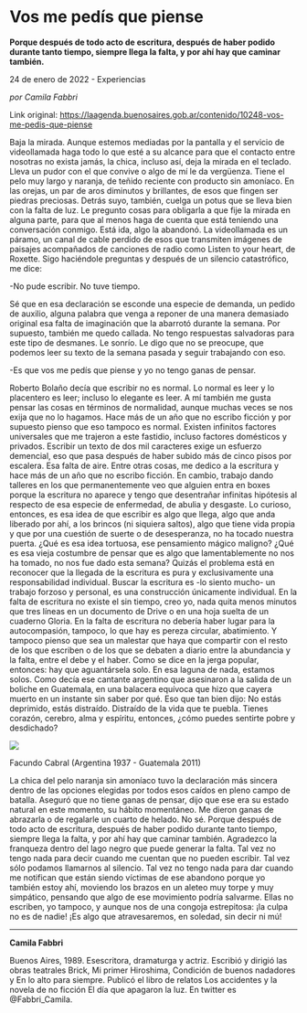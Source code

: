 # Vos me pedís que piense

**Porque después de todo acto de escritura, después de haber podido durante tanto tiempo, siempre llega la falta, y por ahí hay que caminar también.**

24 de enero de 2022 - Experiencias

_por Camila Fabbri_

Link original: https://laagenda.buenosaires.gob.ar/contenido/10248-vos-me-pedis-que-piense



Baja la mirada. Aunque estemos mediadas por la pantalla y el servicio de videollamada haga todo lo que esté a su alcance para que el contacto entre nosotras no exista jamás, la chica, incluso así, deja la mirada en el teclado. Lleva un pudor con el que convive o algo de mí le da vergüenza. Tiene el pelo muy largo y naranja, de teñido reciente con producto sin amoníaco. En las orejas, un par de aros diminutos y brillantes, de esos que fingen ser piedras preciosas. Detrás suyo, también, cuelga un potus que se lleva bien con la falta de luz. Le pregunto cosas para obligarla a que fije la mirada en alguna parte, para que al menos haga de cuenta que está teniendo una conversación conmigo. Está ida, algo la abandonó. La videollamada es un páramo, un canal de cable perdido de esos que transmiten imágenes de paisajes acompañados de canciones de radio como Listen to your heart, de Roxette. Sigo haciéndole preguntas y después de un silencio catastrófico, me dice:




-No pude escribir. No tuve tiempo.




Sé que en esa declaración se esconde una especie de demanda, un pedido de auxilio, alguna palabra que venga a reponer de una manera demasiado original esa falta de imaginación que la abarrotó durante la semana. Por supuesto, también me quedo callada. No tengo respuestas salvadoras para este tipo de desmanes. Le sonrío. Le digo que no se preocupe, que podemos leer su texto de la semana pasada y seguir trabajando con eso.




-Es que vos me pedís que piense y yo no tengo ganas de pensar.




Roberto Bolaño decía que escribir no es normal. Lo normal es leer y lo placentero es leer; incluso lo elegante es leer. A mí también me gusta pensar las cosas en términos de normalidad, aunque muchas veces se nos exija que no lo hagamos. Hace más de un año que no escribo ficción y por supuesto pienso que eso tampoco es normal. Existen infinitos factores universales que me trajeron a este fastidio, incluso factores domésticos y privados. Escribir un texto de dos mil caracteres exige un esfuerzo demencial, eso que pasa después de haber subido más de cinco pisos por escalera. Esa falta de aire. Entre otras cosas, me dedico a la escritura y hace más de un año que no escribo ficción. En cambio, trabajo dando talleres en los que permanentemente veo que alguien entra en boxes porque la escritura no aparece y tengo que desentrañar infinitas hipótesis al respecto de esa especie de enfermedad, de abulia y desgaste. Lo curioso, entonces, es esa idea de que escribir es algo que llega, algo que anda liberado por ahí, a los brincos (ni siquiera saltos), algo que tiene vida propia y que por una cuestión de suerte o de desesperanza, no ha tocado nuestra puerta. ¿Qué es esa idea tortuosa, ese pensamiento mágico maligno? ¿Qué es esa vieja costumbre de pensar que es algo que lamentablemente no nos ha tomado, no nos fue dado esta semana? Quizás el problema está en reconocer que la llegada de la escritura es pura y exclusivamente una responsabilidad individual. Buscar la escritura es -lo siento mucho- un trabajo forzoso y personal, es una construcción únicamente individual. En la falta de escritura no existe el sin tiempo, creo yo, nada quita menos minutos que tres líneas en un documento de Drive o en una hoja suelta de un cuaderno Gloria. En la falta de escritura no debería haber lugar para la autocompasión, tampoco, lo que hay es pereza circular, abatimiento. Y tampoco pienso que sea un malestar que haya que compartir con el resto de los que escriben o de los que se debaten a diario entre la abundancia y la falta, entre el debe y el haber. Como se dice en la jerga popular, entonces: hay que aguantársela solo. En esa laguna de nada, estamos solos. Como decía ese cantante argentino que asesinaron a la salida de un boliche en Guatemala, en una balacera equívoca que hizo que cayera muerto en un instante sin saber por qué. Eso que tan bien dijo: No estás deprimido, estás distraído. Distraído de la vida que te puebla. Tienes corazón, cerebro, alma y espíritu, entonces, ¿cómo puedes sentirte pobre y desdichado?




![](https://cdn.feater.me/files/images/136974/053ec23a-9594-4a2c-a978-8ee4e7fd8d70.png)




Facundo Cabral (Argentina 1937 - Guatemala 2011)




La chica del pelo naranja sin amoníaco tuvo la declaración más sincera dentro de las opciones elegidas por todos esos caídos en pleno campo de batalla. Aseguró que no tiene ganas de pensar, dijo que ese era su estado natural en este momento, su hábito momentáneo. Me dieron ganas de abrazarla o de regalarle un cuarto de helado. No sé. Porque después de todo acto de escritura, después de haber podido durante tanto tiempo, siempre llega la falta, y por ahí hay que caminar también. Agradezco la franqueza dentro del lago negro que puede generar la falta. Tal vez no tengo nada para decir cuando me cuentan que no pueden escribir. Tal vez sólo podamos llamarnos al silencio. Tal vez no tengo nada para dar cuando me notifican que están siendo víctimas de ese abandono porque yo también estoy ahí, moviendo los brazos en un aleteo muy torpe y muy simpático, pensando que algo de ese movimiento podría salvarme. Ellas no escriben, yo tampoco, y aunque nos de una congoja estrepitosa: ¡la culpa no es de nadie! ¡Es algo que atravesaremos, en soledad, sin decir ni mú!




---




**Camila Fabbri**




Buenos Aires, 1989. Esescritora, dramaturga y actriz. Escribió y dirigió las obras teatrales Brick, Mi primer Hiroshima, Condición de buenos nadadores y En lo alto para siempre. Publicó el libro de relatos Los accidentes y la novela de no ficción El día que apagaron la luz. En twitter es @Fabbri\_Camila.



